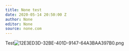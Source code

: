 ```yaml
---
title: None test
date: 2020-05-14 20:50:00 Z
author: None
editor: None
source: none.com
---
```


Test![12E3ED3D-32BE-401D-9147-64A3BAA397B0.png](/uploads/12E3ED3D-32BE-401D-9147-64A3BAA397B0.png)